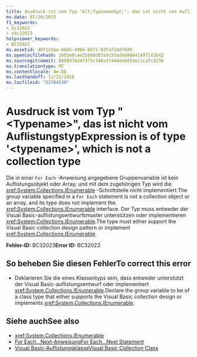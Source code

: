 ```yaml
---
title: Ausdruck ist vom Typ "&lt;Typename&gt;", das ist nicht vom Auflistungstyp
ms.date: 07/20/2015
f1_keywords:
- bc32023
- vbc32023
helpviewer_keywords:
- BC32023
ms.assetid: d0f151be-6b65-498b-b571-03faf24df0d8
ms.openlocfilehash: 1603e8cae25688d87e5c5dadda90641497143b42
ms.sourcegitcommit: 0888d7b24f475c346a3f444de8d83ec1ca7cd234
ms.translationtype: MT
ms.contentlocale: de-DE
ms.lasthandoff: 12/22/2018
ms.locfileid: "53764539"
---
```

# <a name="expression-is-of-type-lttypenamegt-which-is-not-a-collection-type"></a><span data-ttu-id="ba4a7-102">Ausdruck ist vom Typ "&lt;Typename&gt;", das ist nicht vom Auflistungstyp</span><span class="sxs-lookup"><span data-stu-id="ba4a7-102">Expression is of type '&lt;typename&gt;', which is not a collection type</span></span>
<span data-ttu-id="ba4a7-103">Die in einer `For Each` -Anweisung angegebene Gruppenvariable ist kein Auflistungsobjekt oder Array, und mit dem zugehörigen Typ wird die <xref:System.Collections.IEnumerable> -Schnittstelle nicht implementiert.</span><span class="sxs-lookup"><span data-stu-id="ba4a7-103">The group variable specified in a `For Each` statement is not a collection object or an array, and its type does not implement the <xref:System.Collections.IEnumerable> interface.</span></span> <span data-ttu-id="ba4a7-104">Der Typ muss entweder der Visual Basic-auflistungsentwurfsmuster unterstützen oder implementieren <xref:System.Collections.IEnumerable>.</span><span class="sxs-lookup"><span data-stu-id="ba4a7-104">The type must either support the Visual Basic collection design pattern or implement <xref:System.Collections.IEnumerable>.</span></span>  
  
 <span data-ttu-id="ba4a7-105">**Fehler-ID:** BC32023</span><span class="sxs-lookup"><span data-stu-id="ba4a7-105">**Error ID:** BC32023</span></span>  
  
## <a name="to-correct-this-error"></a><span data-ttu-id="ba4a7-106">So beheben Sie diesen Fehler</span><span class="sxs-lookup"><span data-stu-id="ba4a7-106">To correct this error</span></span>  
  
-   <span data-ttu-id="ba4a7-107">Deklarieren Sie die eines Klassentyps sein, dass entweder unterstützt der Visual Basic-auflistungsentwurf oder implementiert <xref:System.Collections.IEnumerable>.</span><span class="sxs-lookup"><span data-stu-id="ba4a7-107">Declare the group variable to be of a class type that either supports the Visual Basic collection design or implements <xref:System.Collections.IEnumerable>.</span></span>  
  
## <a name="see-also"></a><span data-ttu-id="ba4a7-108">Siehe auch</span><span class="sxs-lookup"><span data-stu-id="ba4a7-108">See also</span></span>

- <xref:System.Collections.IEnumerable>  
- [<span data-ttu-id="ba4a7-109">For Each...Next-Anweisung</span><span class="sxs-lookup"><span data-stu-id="ba4a7-109">For Each...Next Statement</span></span>](../../visual-basic/language-reference/statements/for-each-next-statement.md)  
- [<span data-ttu-id="ba4a7-110">Visual Basic-Auflistungsklasse</span><span class="sxs-lookup"><span data-stu-id="ba4a7-110">Visual Basic Collection Class</span></span>](../../visual-basic/programming-guide/concepts/collections.md#visual-basic-collection-class)
